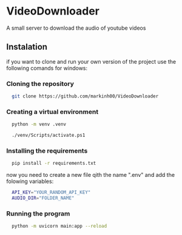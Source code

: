 
# VideoDownloader
A small server to download the audio of youtube videos


## Instalation

if you want to clone and run your own version of the project use the following comands for windows:

### Cloning the repository
```bash
  git clone https://github.com/markinh00/VideoDownloader
```
### Creating a virtual environment
```bash
  python -m venv .venv
```
```bash
  ./venv/Scripts/activate.ps1
```
### Installing the requirements
```bash
  pip install -r requirements.txt
```

now you need to create a new file qith the name ".env" and add the folowing variables:
```bash
  API_KEY="YOUR_RANDOM_API_KEY"
  AUDIO_DIR="FOLDER_NAME"
```

### Running the program
```bash
  python -m uvicorn main:app --reload
```